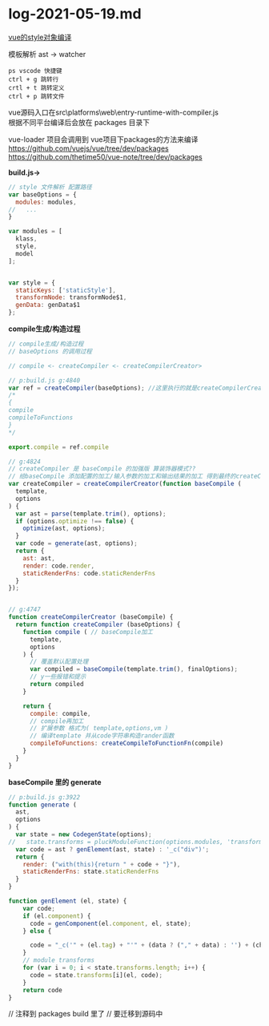 # log-2021-05-19.md
[vue的style对象编译](./log-2021-05-16.md#vue的style对象编译)

模板解析 ast -> watcher

```
ps vscode 快捷键
ctrl + g 跳转行
crtl + t 跳转定义
ctrl + p 跳转文件
```

vue源码入口在src\platforms\web\entry-runtime-with-compiler.js  
根据不同平台编译后会放在 packages 目录下

vue-loader 项目会调用到 vue项目下packages的方法来编译  
https://github.com/vuejs/vue/tree/dev/packages  
https://github.com/thetime50/vue-note/tree/dev/packages  


**build.js->**
```js
// style 文件解析 配置路径
var baseOptions = {
  modules: modules,
//   ...
}

var modules = [
  klass,
  style,
  model
];


var style = {
  staticKeys: ['staticStyle'],
  transformNode: transformNode$1,
  genData: genData$1
};

```

**compile生成/构造过程**
```js
// compile生成/构造过程
// baseOptions 的调用过程

// compile <- createCompiler <- createCompilerCreator>

// p:build.js g:4840
var ref = createCompiler(baseOptions); //这里执行的就是createCompilerCreator 里面的 createCompiler
/*
{
compile
compileToFunctions
}
*/

export.compile = ref.compile

// g:4824
// createCompiler 是 baseCompile 的加强版 算装饰器模式??
// 给baseCompile 添加配置的加工/输入参数的加工和输出结果的加工 得到最终的createCompiler
var createCompiler = createCompilerCreator(function baseCompile (
  template,
  options
) {
  var ast = parse(template.trim(), options);
  if (options.optimize !== false) {
    optimize(ast, options);
  }
  var code = generate(ast, options);
  return {
    ast: ast,
    render: code.render,
    staticRenderFns: code.staticRenderFns
  }
});


// g:4747
function createCompilerCreator (baseCompile) {
  return function createCompiler (baseOptions) {
    function compile ( // baseCompile加工
      template,
      options
    ) {
      // 覆盖默认配置处理
      var compiled = baseCompile(template.trim(), finalOptions);
      // y一些报错和提示
      return compiled
    }

    return {
      compile: compile,
      // compile再加工
      // 扩展参数 格式为( template,options,vm )
      // 编译template 并从code字符串构造rander函数
      compileToFunctions: createCompileToFunctionFn(compile)
    }
  }
}
```

**baseCompile 里的 generate**


```js
// p:build.js g:3922
function generate (
  ast,
  options
) {
  var state = new CodegenState(options);
//   state.transforms = pluckModuleFunction(options.modules, 'transformCode');
  var code = ast ? genElement(ast, state) : '_c("div")';
  return {
    render: ("with(this){return " + code + "}"),
    staticRenderFns: state.staticRenderFns
  }
}

function genElement (el, state) {
    var code;
    if (el.component) {
      code = genComponent(el.component, el, state);
    } else {

      code = "_c('" + (el.tag) + "'" + (data ? ("," + data) : '') + (children ? ("," + children) : '') + ")";
    }
    // module transforms
    for (var i = 0; i < state.transforms.length; i++) {
      code = state.transforms[i](el, code);
    }
    return code
}
```

// 注释到 packages build 里了
// 要迁移到源码中

